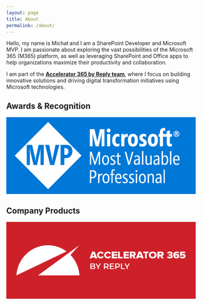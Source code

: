 ```yaml
---
layout: page
title: About
permalink: /about/
---
```


Hello, my name is Michał and I am a SharePoint Developer and Microsoft MVP. I am passionate about exploring the vast possibilities of the Microsoft 365 (M365) platform, as well as leveraging SharePoint and Office apps to help organizations maximize their productivity and collaboration.

I am part of the [**Accelerator 365 by Reply team**](https://accelerator365.com?utm_source=michalkornet&utm_medium=partners&utm_campaign=mk_blog_footer), where I focus on building innovative solutions and driving digital transformation initiatives using Microsoft technologies.

## Awards & Recognition

[![Award Badge](./images/MVP_Badge_Horizontal_Preferred_Blue3005_RGB.png)](https://mvp.microsoft.com/en-US/MVP/profile/61662834-6063-4215-972b-5ae769e4985e)

## Company Products

[![Accelerator 365 Products](./images/Accelerator365banner-MKblog.png)](https://accelerator365.com/)

